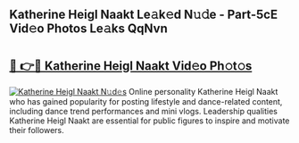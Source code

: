 ## Katherine Heigl Naakt Le𝚊k𝚎d N𝚞𝚍e - Part-5cE Vid𝚎o Photos Le𝚊ks QqNvn

# <h2><a href="http://fb6fgg.evod.top/?m=Katherine+Heigl+Naakt">🔗 👉🔴 Katherine Heigl Naakt Vid𝚎o Ph𝚘t𝚘s</a></h2>

[![Katherine Heigl Naakt N𝚞d𝚎s](https://i.imgur.com/8V9OHl7.gif)](http://fb6fgg.evod.top/?m=Katherine+Heigl+Naakt)
Online personality Katherine Heigl Naakt who has gained popularity for posting lifestyle and dance-related content, including dance trend performances and mini vlogs. Leadership qualities Katherine Heigl Naakt are essential for public figures to inspire and motivate their followers. 
